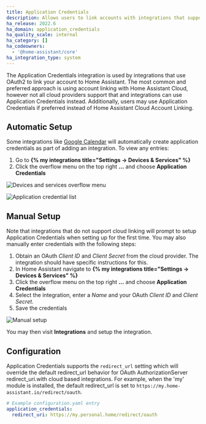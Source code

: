 ```yaml
---
title: Application Credentials
description: Allows users to link accounts with integrations that support OAuth2
ha_release: 2022.6
ha_domain: application_credentials
ha_quality_scale: internal
ha_category: []
ha_codeowners:
  - '@home-assistant/core'
ha_integration_type: system
---
```


The Application Credentials integration is used by integrations that use OAuth2 to link your account to Home Assistant. The most common and preferred approach is using account linking with Home Assistant Cloud, however not all cloud providers support that and integrations can use Application Credentials instead. Additionally, users may use Application Credentials if preferred instead of Home Assistant Cloud Account Linking.

## Automatic Setup

Some integrations like [Google Calendar](/integrations/google/) will automatically create application credentials as part of adding an integration. To view any entries:
1. Go to **{% my integrations title="Settings -> Devices & Services" %}**
2. Click the overflow menu on the top right **...** and choose **Application Credentials**

![Devices and services overflow menu](/images/integrations/application_credentials/devices-and-services-menu.png)

![Application credential list](/images/integrations/application_credentials/application-credentials.png)

## Manual Setup

Note that integrations that do not support cloud linking will prompt to setup Application Credentials
when setting up for the first time. You may also manually enter credentials with the following steps:

1. Obtain an OAuth *Client ID* and *Client Secret* from the cloud provider. The integration should have specific instructions for this.
2. In Home Assistant navigate to **{% my integrations title="Settings -> Devices & Services" %}**
3. Click the overflow menu on the top right **...** and choose **Application Credentials**
4. Select the integration, enter a *Name* and your OAuth *Client ID* and *Client Secret*.
5. Save the credentials

![Manual setup](/images/integrations/application_credentials/application-credential-setup.png)

You may then visit **Integrations** and setup the integration.


## Configuration

Application Credentials supports the `redirect_url` setting which will override the default redirect_url behavior for OAuth AuthorizationServer redirect_uri.with cloud based integrations. For example, when the 'my' module is installed, the default redirect_url is set to `https://my.home-assistant.io/redirect/oauth`.

```yaml
# Example configuration.yaml entry
application_credentials:
  redirect_uri: https://my.personal.home/redirect/oauth
```
